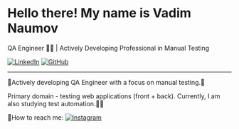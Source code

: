 # Hello there! My name is Vadim Naumov
QA Engineer 👨‍💻 | Actively Developing Professional in Manual Testing

[![LinkedIn](https://img.shields.io/badge/LinkedIn-Naumov94-blue)](https://www.linkedin.com/in/Naumov94)
[![GitHub](https://simpleicons.org/icons/github.svg)](https://github.com/naumov94)



---

🫸Actively developing QA Engineer with a focus on manual testing.🫷

Primary domain - testing web applications (front + back). Currently, I am also studying test automation.🦾🤖


📧How to reach me: [![Instagram](https://img.shields.io/badge/Instagram-Naumov94_-purple)](https://www.instagram.com/Naumov94_/)